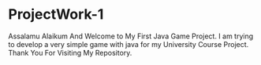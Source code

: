 # ProjectWork-1
Assalamu Alaikum And Welcome to My First Java Game Project. I am trying to develop a very simple game with java for my University Course Project. Thank You For Visiting My Repository.
